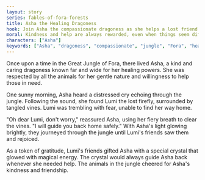 ```yaml
---
layout: story
series: fables-of-fora-forests
title: Asha the Healing Dragoness
hook: Join Asha the compassionate dragoness as she helps a lost friend in the Great Jungle of Fora.
moral: Kindness and help are always rewarded, even when things seem difficult.
characters: ["Asha"]
keywords: ["Asha", "dragoness", "compassionate", "jungle", "Fora", "healing", "lost", "kind", "help", "gratitude"]
---
```


Once upon a time in the Great Jungle of Fora, there lived Asha, a kind and caring dragoness known far and wide for her healing powers. She was respected by all the animals for her gentle nature and willingness to help those in need.

One sunny morning, Asha heard a distressed cry echoing through the jungle. Following the sound, she found Lumi the lost firefly, surrounded by tangled vines. Lumi was trembling with fear, unable to find her way home.

"Oh dear Lumi, don't worry," reassured Asha, using her fiery breath to clear the vines. "I will guide you back home safely." With Asha's light glowing brightly, they journeyed through the jungle until Lumi's friends saw them and rejoiced.

As a token of gratitude, Lumi's friends gifted Asha with a special crystal that glowed with magical energy. The crystal would always guide Asha back whenever she needed help. The animals in the jungle cheered for Asha's kindness and friendship.

